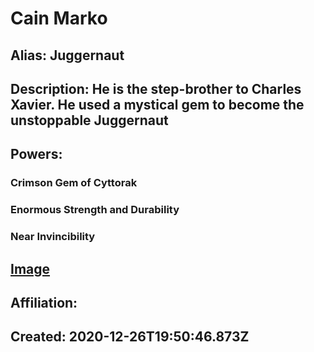 # Cain Marko
## Alias: Juggernaut
## Description: He is the step-brother to Charles Xavier. He used a mystical gem to become the unstoppable Juggernaut
## Powers:
### Crimson Gem of Cyttorak
### Enormous Strength and Durability
### Near Invincibility
## [Image](https://cdn.glitch.com/6137de19-12c5-43e0-9704-2252d809dcfb%2FJuggernaut.png)
## Affiliation: 
## Created: 2020-12-26T19:50:46.873Z